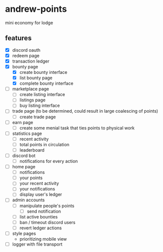 # andrew-points

mini economy for lodge

## features

- [x] discord oauth
- [x] redeem page
- [x] transaction ledger
- [x] bounty page
  - [x] create bounty interface
  - [x] list bounty page
  - [x] complete bounty interface
- [ ] marketplace page
  - [ ] create listing interface
  - [ ] listings page
  - [ ] buy listing interface
- [ ] trade page (to be determined, could result in large coalescing of points)
  - [ ] create trade page
- [ ] earn page
  - [ ] create some menial task that ties points to physical work
- [ ] statistics page
  - [ ] recent activity
  - [ ] total points in circulation
  - [ ] leaderboard
- [ ] discord bot
  - [ ] notifications for every action
- [ ] home page
  - [ ] notifications
  - [ ] your points
  - [ ] your recent activity
  - [ ] your notifications
  - [ ] display user's ledger
- [ ] admin accounts
  - [ ] manipulate people's points
    - [ ] send notification
  - [ ] list active bounties
  - [ ] ban / timeout discord users
  - [ ] revert ledger actions
- [ ] style pages
  - prioritizing mobile view
- [ ] logger with file transport
